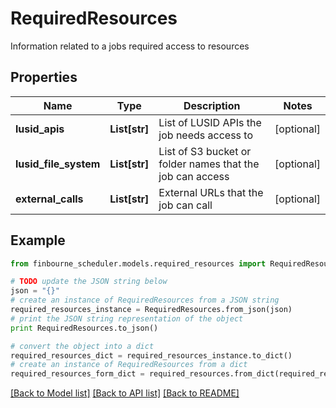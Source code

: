 # RequiredResources

Information related to a jobs required access to resources

## Properties
Name | Type | Description | Notes
------------ | ------------- | ------------- | -------------
**lusid_apis** | **List[str]** | List of LUSID APIs the job needs access to | [optional] 
**lusid_file_system** | **List[str]** | List of S3 bucket or folder names that the job can access | [optional] 
**external_calls** | **List[str]** | External URLs that the job can call | [optional] 

## Example

```python
from finbourne_scheduler.models.required_resources import RequiredResources

# TODO update the JSON string below
json = "{}"
# create an instance of RequiredResources from a JSON string
required_resources_instance = RequiredResources.from_json(json)
# print the JSON string representation of the object
print RequiredResources.to_json()

# convert the object into a dict
required_resources_dict = required_resources_instance.to_dict()
# create an instance of RequiredResources from a dict
required_resources_form_dict = required_resources.from_dict(required_resources_dict)
```
[[Back to Model list]](../README.md#documentation-for-models) [[Back to API list]](../README.md#documentation-for-api-endpoints) [[Back to README]](../README.md)


